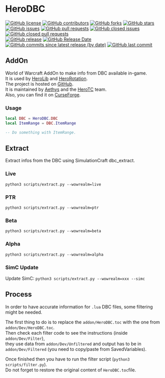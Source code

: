 # HeroDBC

[![GitHub license](https://img.shields.io/badge/license-EUPL-blue.svg)](https://raw.githubusercontent.com/herotc/hero-dbc/master/LICENSE)
[![GitHub contributors](https://img.shields.io/github/contributors/herotc/hero-dbc)](https://github.com/herotc/hero-dbc/graphs/contributors)
[![GitHub forks](https://img.shields.io/github/forks/herotc/hero-dbc.svg)](https://github.com/herotc/hero-dbc/network)
[![GitHub stars](https://img.shields.io/github/stars/herotc/hero-dbc.svg)](https://github.com/herotc/hero-dbc/stargazers)\
[![GitHub issues](https://img.shields.io/github/issues/herotc/hero-dbc.svg)](https://github.com/herotc/hero-dbc/issues?q=is%3Aopen+is%3Aissue)
[![GitHub pull requests](https://img.shields.io/github/issues-pr/herotc/hero-dbc)](https://github.com/herotc/hero-dbc/pulls?q=is%3Aopen+is%3Apr)
[![GitHub closed issues](https://img.shields.io/github/issues-closed/herotc/hero-dbc)](https://github.com/herotc/hero-dbc/issues?q=is%3Aissue+is%3Aclosed)
[![GitHub closed pull requests](https://img.shields.io/github/issues-pr-closed/herotc/hero-dbc)](https://github.com/herotc/hero-dbc/pulls?q=is%3Apr+is%3Aclosed)\
[![GitHub release](https://img.shields.io/github/v/release/herotc/hero-dbc)](https://github.com/herotc/hero-dbc/releases)
[![GitHub Release Date](https://img.shields.io/github/release-date/herotc/hero-dbc)](https://github.com/herotc/hero-dbc/releases)
[![GitHub commits since latest release (by date)](https://img.shields.io/github/commits-since/herotc/hero-dbc/latest)](https://github.com/herotc/hero-dbc/commits/master)
[![GitHub last commit](https://img.shields.io/github/last-commit/herotc/hero-dbc)](https://github.com/herotc/hero-dbc/commits/master)

## AddOn

World of Warcraft AddOn to make info from DBC available in-game.\
It is used by [HeroLib](https://github.com/herotc/hero-lib) and [HeroRotation](https://github.com/herotc/hero-rotation).\
The project is hosted on [GitHub](https://github.com/herotc/hero-dbc).\
It is maintained by [Aethys](https://github.com/aethys256/) and the [HeroTC](https://github.com/herotc) team.\
Also, you can find it on [CurseForge](https://www.curseforge.com/wow/addons/herodbc).

### Usage

```lua
local DBC = HeroDBC.DBC
local ItemRange = DBC.ItemRange

-- Do something with ItemRange.
```

## Extract

Extract infos from the DBC using SimulationCraft dbc_extract.

### Live

`python3 scripts/extract.py --wowrealm=live`

### PTR

`python3 scripts/extract.py --wowrealm=ptr`

### Beta

`python3 scripts/extract.py --wowrealm=beta`

### Alpha

`python3 scripts/extract.py --wowrealm=alpha`

### SimC Update

Update SimC: `python3 scripts/extract.py --wowrealm=xxx --simc`

## Process

In order to have accurate information for `.lua` DBC files, some filtering might be needed.

The first thing to do is to replace the `addon/HeroDBC.toc` with the one from `addon/Dev/HeroDBC.toc`.  
Then check each filter code to see the instructions (inside `addon/Dev/Filter`),  
they use data from `addon/Dev/Unfiltered` and output has to be in `addon/Dev/Filtered` (you need to copy/paste from SavedVariables).

Once finished then you have to run the filter script (`python3 scripts/filter.py`).  
Do not forget to restore the original content of `HeroDBC.toc`file.
